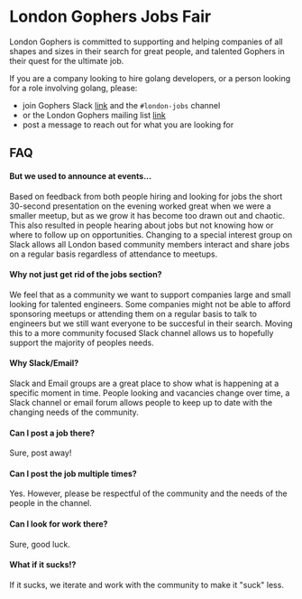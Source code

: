 # London Gophers Jobs Fair

London Gophers is committed to supporting and helping companies of all shapes and sizes in their search for great people, and talented Gophers in their quest for the ultimate job.

If you are a company looking to hire golang developers, or a person looking for a role involving golang, please:
- join Gophers Slack [link](https://invite.slack.golangbridge.org/) and the `#london-jobs` channel
- or the London Gophers mailing list [link](https://groups.google.com/d/forum/london-gophers)
- post a message to reach out for what you are looking for

## FAQ
#### But we used to announce at events...
Based on feedback from both people hiring and looking for jobs the short 30-second presentation on the evening worked great when we were a smaller meetup, but as we grow it has become too drawn out and chaotic. This also resulted in people hearing about jobs but not knowing how or where to follow up on opportunities. Changing to a special interest group on Slack allows all London based community members interact and share jobs on a regular basis regardless of attendance to meetups.

#### Why not just get rid of the jobs section?
We feel that as a community we want to support companies large and small looking for talented engineers. Some companies might not be able to afford sponsoring meetups or attending them on a regular basis to talk to engineers but we still want everyone to be succesful in their search. Moving this to a more community focused Slack channel allows us to hopefully support the majority of peoples needs.

#### Why Slack/Email?
Slack and Email groups are a great place to show what is happening at a specific moment in time. People looking and vacancies change over time, a Slack channel or email forum allows people to keep up to date with the changing needs of the community.

#### Can I post a job there?
Sure, post away!

#### Can I post the job multiple times?
Yes. However, please be respectful of the community and the needs of the people in the channel.

#### Can I look for work there?
Sure, good luck.

#### What if it sucks!?
If it sucks, we iterate and work with the community to make it "suck" less.

